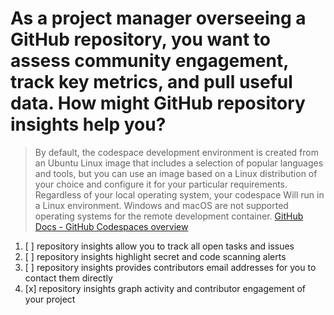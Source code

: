 # As a project manager overseeing a GitHub repository, you want to assess community engagement, track key metrics, and pull useful data. How might GitHub repository insights help you?

> By default, the codespace development environment is created from an Ubuntu Linux image that includes a selection of popular languages and tools, but you can use an image based on a Linux distribution of your choice and configure it for your particular requirements. Regardless of your local operating system, your codespace Will run in a Linux environment. Windows and macOS are not supported operating systems for the remote development container. [GitHub Docs - GitHub Codespaces overview](https://docs.github.com/en/repositories/viewing-activity-and-data-for-your-repository/using-pulse-to-view-a-summary-of-repository-activity)

1. [ ] repository insights allow you to track all open tasks and issues
1. [ ] repository insights highlight secret and code scanning alerts
1. [ ] repository insights provides contributors email addresses for you to contact them directly
1. [x] repository insights graph activity and contributor engagement of your project